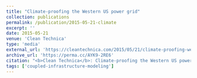 ```yaml
---
title: "Climate-proofing the Western US power grid"
collection: publications
permalink: /publication/2015-05-21-climate
excerpt: ''
date: 2015-05-21
venue: 'Clean Technica'
type: 'media'
external_url: 'https://cleantechnica.com/2015/05/21/climate-proofing-western-us-power-grid/'
archive_url: 'https://perma.cc/AYK9-2RE6'
citation: "<b>Clean Technica</b>: Climate-proofing the Western US power grid. (2015). [News Article]"
tags: ['coupled-infrastructure-modeling']
---
```

